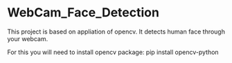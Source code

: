 # WebCam_Face_Detection
This project is based on appliation of opencv. It detects human face through your webcam.

For this you will need to install opencv package: pip install opencv-python
